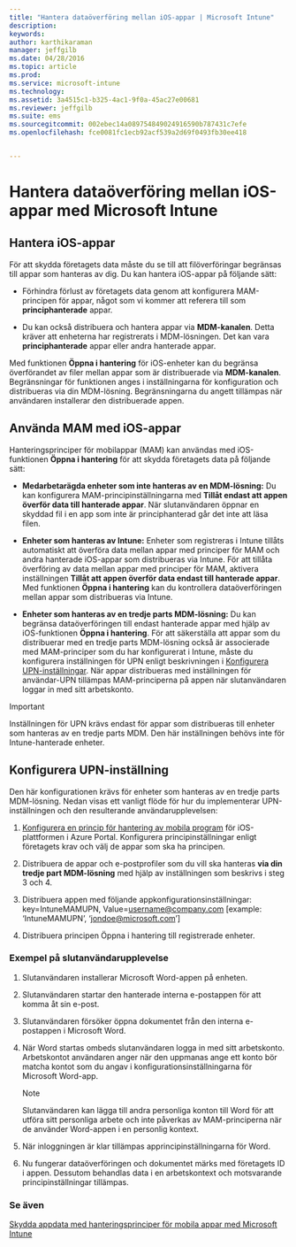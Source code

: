 ```yaml
---
title: "Hantera dataöverföring mellan iOS-appar | Microsoft Intune"
description: 
keywords: 
author: karthikaraman
manager: jeffgilb
ms.date: 04/28/2016
ms.topic: article
ms.prod: 
ms.service: microsoft-intune
ms.technology: 
ms.assetid: 3a4515c1-b325-4ac1-9f0a-45ac27e00681
ms.reviewer: jeffgilb
ms.suite: ems
ms.sourcegitcommit: 002ebec14a089754849024916590b787431c7efe
ms.openlocfilehash: fce0081fc1ecb92acf539a2d69f0493fb30ee418


---
```


# Hantera dataöverföring mellan iOS-appar med Microsoft Intune
## Hantera iOS-appar
För att skydda företagets data måste du se till att filöverföringar begränsas till appar som hanteras av dig.  Du kan hantera iOS-appar på följande sätt:

-   Förhindra förlust av företagets data genom att konfigurera MAM-principen för appar, något som vi kommer att referera till som **principhanterade** appar.

-   Du kan också distribuera och hantera appar via **MDM-kanalen**.  Detta kräver att enheterna har registrerats i MDM-lösningen. Det kan vara **principhanterade** appar eller andra hanterade appar.

Med funktionen **Öppna i hantering** för iOS-enheter kan du begränsa överförandet av filer mellan appar som är distribuerade via **MDM-kanalen**. Begränsningar för funktionen anges i inställningarna för konfiguration och distribueras via din MDM-lösning.  Begränsningarna du angett tillämpas när användaren installerar den distribuerade appen.
##  Använda MAM med iOS-appar
Hanteringsprinciper för mobilappar (MAM) kan användas med iOS-funktionen **Öppna i hantering** för att skydda företagets data på följande sätt:

-   **Medarbetarägda enheter som inte hanteras av en MDM-lösning:** Du kan konfigurera MAM-principinställningarna med **Tillåt endast att appen överför data till hanterade appar**. När slutanvändaren öppnar en skyddad fil i en app som inte är principhanterad går det inte att läsa filen.

-   **Enheter som hanteras av Intune:** Enheter som registreras i Intune tillåts automatiskt att överföra data mellan appar med principer för MAM och andra hanterade iOS-appar som distribueras via Intune. För att tillåta överföring av data mellan appar med principer för MAM, aktivera inställningen **Tillåt att appen överför data endast till hanterade appar**. Med funktionen **Öppna i hantering** kan du kontrollera dataöverföringen mellan appar som distribueras via Intune.   

-   **Enheter som hanteras av en tredje parts MDM-lösning:** Du kan begränsa dataöverföringen till endast hanterade appar med hjälp av iOS-funktionen **Öppna i hantering**.
För att säkerställa att appar som du distribuerar med en tredje parts MDM-lösning också är associerade med MAM-principer som du har konfigurerat i Intune, måste du konfigurera inställningen för UPN enligt beskrivningen i [Konfigurera UPN-inställningar](#configure-user-upn-setting).  När appar distribueras med inställningen för användar-UPN tillämpas MAM-principerna på appen när slutanvändaren loggar in med sitt arbetskonto.

> [!IMPORTANT]
> Inställningen för UPN krävs endast för appar som distribueras till enheter som hanteras av en tredje parts MDM.  Den här inställningen behövs inte för Intune-hanterade enheter.

## Konfigurera UPN-inställning
Den här konfigurationen krävs för enheter som hanteras av en tredje parts MDM-lösning. Nedan visas ett vanligt flöde för hur du implementerar UPN-inställningen och den resulterande användarupplevelsen:


1.  [Konfigurera en princip för hantering av mobila program](create-and-deploy-mobile-app-management-policies-with-microsoft-intune.md) för iOS-plattformen i Azure Portal. Konfigurera principinställningar enligt företagets krav och välj de appar som ska ha principen.

2.  Distribuera de appar och e-postprofiler som du vill ska hanteras **via din tredje part MDM-lösning** med hjälp av inställningen som beskrivs i steg 3 och 4.

3.  Distribuera appen med följande appkonfigurationsinställningar: key=IntuneMAMUPN, Value=<username@company.com> [example: ‘IntuneMAMUPN’, ‘jondoe@microsoft.com’]

4.  Distribuera principen Öppna i hantering till registrerade enheter.

### Exempel på slutanvändarupplevelse

1.  Slutanvändaren installerar Microsoft Word-appen på enheten.

2.  Slutanvändaren startar den hanterade interna e-postappen för att komma åt sin e-post.

3.  Slutanvändaren försöker öppna dokumentet från den interna e-postappen i Microsoft Word.

4.  När Word startas ombeds slutanvändaren logga in med sitt arbetskonto.  Arbetskontot användaren anger när den uppmanas ange ett konto bör matcha kontot som du angav i konfigurationsinställningarna för Microsoft Word-app.

    > [!NOTE]
    > Slutanvändaren kan lägga till andra personliga konton till Word för att utföra sitt personliga arbete och inte påverkas av MAM-principerna när de använder Word-appen i en personlig kontext.

5.  När inloggningen är klar tillämpas apprincipinställningarna för Word.

6.  Nu fungerar dataöverföringen och dokumentet märks med företagets ID i appen. Dessutom behandlas data i en arbetskontext och motsvarande principinställningar tillämpas.

### Se även
[Skydda appdata med hanteringsprinciper för mobila appar med Microsoft Intune](protect-app-data-using-mobile-app-management-policies-with-microsoft-intune.md)



<!--HONumber=Jul16_HO2-->


